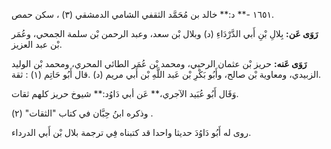 ١٦٥١ -** د:** خالد بن مُحَمَّد الثقفي الشامي الدمشقي (٣) ، سكن حمص.

**رَوَى عَن:** بِلالِ بْنِ أَبي الدَّرْدَاءِ (د) وبلال بْن سعد، وعبد الرحمن بْن سلمة الجمحي، وعُمَر بْن عبد العزيز.

**رَوَى عَنه:** حريز بْن عثمان الرحبي، ومحمد بْن عُمَر الطائي المحري، ومحمد بْن الوليد الزبيدي، ومعاوية بْن صالح، وأَبُو بَكْرِ بْن عَبد اللَّهِ بْن أَبي مريم (د) .قال أَبُو حَاتِم (١) : ثقة.

وَقَال أَبُو عُبَيد الآجري،** عَن أبي دَاوُد:** شيوخ حريز كلهم ثقات.

وذكره ابنُ حِبَّان في كتاب "الثقات" (٢) .

روى له أَبُو دَاوُدَ حديثا واحدا قد كتبناه فِي ترجمة بلال بْن أَبي الدرداء.